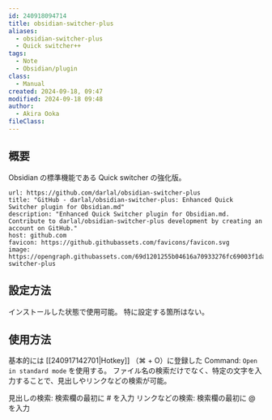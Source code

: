 ```yaml
---
id: 240918094714
title: obsidian-switcher-plus
aliases:
  - obsidian-switcher-plus
  - Quick switcher++
tags:
  - Note
  - Obsidian/plugin
class:
  - Manual
created: 2024-09-18, 09:47
modified: 2024-09-18 09:48
author:
  - Akira Ooka
fileClass: 
---
```

## 概要
Obsidian の標準機能である Quick switcher の強化版。

```cardlink
url: https://github.com/darlal/obsidian-switcher-plus
title: "GitHub - darlal/obsidian-switcher-plus: Enhanced Quick Switcher plugin for Obsidian.md"
description: "Enhanced Quick Switcher plugin for Obsidian.md. Contribute to darlal/obsidian-switcher-plus development by creating an account on GitHub."
host: github.com
favicon: https://github.githubassets.com/favicons/favicon.svg
image: https://opengraph.githubassets.com/69d1201255b04616a70933276fc69003f1da8a9b0c00815a0e9ab8b801418153/darlal/obsidian-switcher-plus
```

## 設定方法
インストールした状態で使用可能。
特に設定する箇所はない。

## 使用方法
基本的には [[240917142701|Hotkey]] （⌘ + O）に登録した Command: `Open in standard mode` を使用する。
ファイル名の検索だけでなく、特定の文字を入力することで、見出しやリンクなどの検索が可能。

見出しの検索: 検索欄の最初に # を入力
リンクなどの検索: 検索欄の最初に @ を入力

